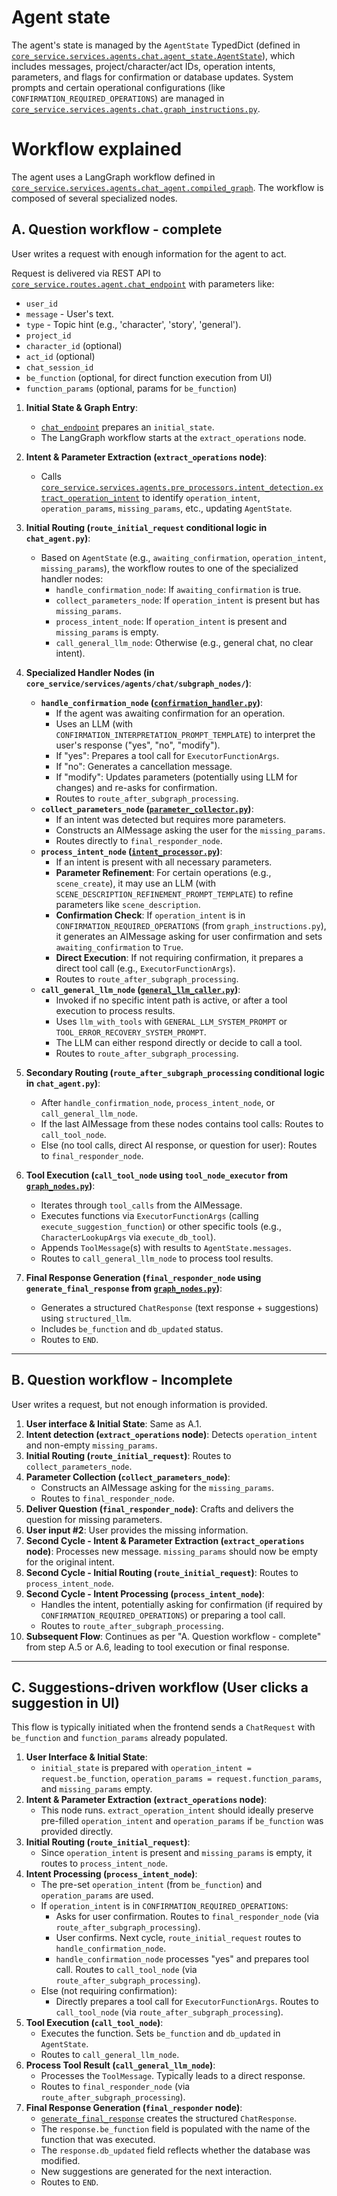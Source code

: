 # Agent state
The agent's state is managed by the `AgentState` TypedDict (defined in [`core_service.services.agents.chat.agent_state.AgentState`](c:\Users\kazda\dac\StoryTeller\core_service\services\agents\chat\agent_state.py)), which includes messages, project/character/act IDs, operation intents, parameters, and flags for confirmation or database updates.
System prompts and certain operational configurations (like `CONFIRMATION_REQUIRED_OPERATIONS`) are managed in [`core_service.services.agents.chat.graph_instructions.py`](c:\Users\kazda\dac\StoryTeller\core_service\services\agents\chat\graph_instructions.py).

# Workflow explained
The agent uses a LangGraph workflow defined in [`core_service.services.agents.chat_agent.compiled_graph`](c:\Users\kazda\dac\StoryTeller\core_service\services\agents\chat_agent.py). The workflow is composed of several specialized nodes.

## A. Question workflow - complete
User writes a request with enough information for the agent to act.

Request is delivered via REST API to [`core_service.routes.agent.chat_endpoint`](c:\Users\kazda\dac\StoryTeller\core_service\routes\agent.py) with parameters like:
- `user_id`
- `message` - User's text.
- `type` - Topic hint (e.g., 'character', 'story', 'general').
- `project_id`
- `character_id` (optional)
- `act_id` (optional)
- `chat_session_id`
- `be_function` (optional, for direct function execution from UI)
- `function_params` (optional, params for `be_function`)

1.  **Initial State & Graph Entry**:
    - [`chat_endpoint`](c:\Users\kazda\dac\StoryTeller\core_service\routes\agent.py) prepares an `initial_state`.
    - The LangGraph workflow starts at the `extract_operations` node.

2.  **Intent & Parameter Extraction (`extract_operations` node)**:
    - Calls [`core_service.services.agents.pre_processors.intent_detection.extract_operation_intent`](c:\Users\kazda\dac\StoryTeller\core_service\services\agents\pre_processors\intent_detection.py) to identify `operation_intent`, `operation_params`, `missing_params`, etc., updating `AgentState`.

3.  **Initial Routing (`route_initial_request` conditional logic in `chat_agent.py`)**:
    - Based on `AgentState` (e.g., `awaiting_confirmation`, `operation_intent`, `missing_params`), the workflow routes to one of the specialized handler nodes:
        - `handle_confirmation_node`: If `awaiting_confirmation` is true.
        - `collect_parameters_node`: If `operation_intent` is present but has `missing_params`.
        - `process_intent_node`: If `operation_intent` is present and `missing_params` is empty.
        - `call_general_llm_node`: Otherwise (e.g., general chat, no clear intent).

4.  **Specialized Handler Nodes (in `core_service/services/agents/chat/subgraph_nodes/`)**:
    *   **`handle_confirmation_node` ([`confirmation_handler.py`](c:\Users\kazda\dac\StoryTeller\core_service\services\agents\chat\subgraph_nodes\confirmation_handler.py))**:
        - If the agent was awaiting confirmation for an operation.
        - Uses an LLM (with `CONFIRMATION_INTERPRETATION_PROMPT_TEMPLATE`) to interpret the user's response ("yes", "no", "modify").
        - If "yes": Prepares a tool call for `ExecutorFunctionArgs`.
        - If "no": Generates a cancellation message.
        - If "modify": Updates parameters (potentially using LLM for changes) and re-asks for confirmation.
        - Routes to `route_after_subgraph_processing`.
    *   **`collect_parameters_node` ([`parameter_collector.py`](c:\Users\kazda\dac\StoryTeller\core_service\services\agents\chat\subgraph_nodes\parameter_collector.py))**:
        - If an intent was detected but requires more parameters.
        - Constructs an AIMessage asking the user for the `missing_params`.
        - Routes directly to `final_responder_node`.
    *   **`process_intent_node` ([`intent_processor.py`](c:\Users\kazda\dac\StoryTeller\core_service\services\agents\chat\subgraph_nodes\intent_processor.py))**:
        - If an intent is present with all necessary parameters.
        - **Parameter Refinement**: For certain operations (e.g., `scene_create`), it may use an LLM (with `SCENE_DESCRIPTION_REFINEMENT_PROMPT_TEMPLATE`) to refine parameters like `scene_description`.
        - **Confirmation Check**: If `operation_intent` is in `CONFIRMATION_REQUIRED_OPERATIONS` (from `graph_instructions.py`), it generates an AIMessage asking for user confirmation and sets `awaiting_confirmation` to `True`.
        - **Direct Execution**: If not requiring confirmation, it prepares a direct tool call (e.g., `ExecutorFunctionArgs`).
        - Routes to `route_after_subgraph_processing`.
    *   **`call_general_llm_node` ([`general_llm_caller.py`](c:\Users\kazda\dac\StoryTeller\core_service\services\agents\chat\subgraph_nodes\general_llm_caller.py))**:
        - Invoked if no specific intent path is active, or after a tool execution to process results.
        - Uses `llm_with_tools` with `GENERAL_LLM_SYSTEM_PROMPT` or `TOOL_ERROR_RECOVERY_SYSTEM_PROMPT`.
        - The LLM can either respond directly or decide to call a tool.
        - Routes to `route_after_subgraph_processing`.

5.  **Secondary Routing (`route_after_subgraph_processing` conditional logic in `chat_agent.py`)**:
    - After `handle_confirmation_node`, `process_intent_node`, or `call_general_llm_node`.
    - If the last AIMessage from these nodes contains tool calls: Routes to `call_tool_node`.
    - Else (no tool calls, direct AI response, or question for user): Routes to `final_responder_node`.

6.  **Tool Execution (`call_tool_node` using `tool_node_executor` from [`graph_nodes.py`](c:\Users\kazda\dac\StoryTeller\core_service\services\agents\chat\graph_nodes.py))**:
    - Iterates through `tool_calls` from the AIMessage.
    - Executes functions via `ExecutorFunctionArgs` (calling `execute_suggestion_function`) or other specific tools (e.g., `CharacterLookupArgs` via `execute_db_tool`).
    - Appends `ToolMessage`(s) with results to `AgentState.messages`.
    - Routes to `call_general_llm_node` to process tool results.

7.  **Final Response Generation (`final_responder_node` using `generate_final_response` from [`graph_nodes.py`](c:\Users\kazda\dac\StoryTeller\core_service\services\agents\chat\graph_nodes.py))**:
    - Generates a structured `ChatResponse` (text response + suggestions) using `structured_llm`.
    - Includes `be_function` and `db_updated` status.
    - Routes to `END`.

---
## B. Question workflow - Incomplete
User writes a request, but not enough information is provided.

1.  **User interface & Initial State**: Same as A.1.
2.  **Intent detection (`extract_operations` node)**: Detects `operation_intent` and non-empty `missing_params`.
3.  **Initial Routing (`route_initial_request`)**: Routes to `collect_parameters_node`.
4.  **Parameter Collection (`collect_parameters_node`)**:
    - Constructs an AIMessage asking for the `missing_params`.
    - Routes to `final_responder_node`.
5.  **Deliver Question (`final_responder_node`)**: Crafts and delivers the question for missing parameters.
6.  **User input #2**: User provides the missing information.
7.  **Second Cycle - Intent & Parameter Extraction (`extract_operations` node)**: Processes new message. `missing_params` should now be empty for the original intent.
8.  **Second Cycle - Initial Routing (`route_initial_request`)**: Routes to `process_intent_node`.
9.  **Second Cycle - Intent Processing (`process_intent_node`)**:
    - Handles the intent, potentially asking for confirmation (if required by `CONFIRMATION_REQUIRED_OPERATIONS`) or preparing a tool call.
    - Routes to `route_after_subgraph_processing`.
10. **Subsequent Flow**: Continues as per "A. Question workflow - complete" from step A.5 or A.6, leading to tool execution or final response.

---
## C. Suggestions-driven workflow (User clicks a suggestion in UI)
This flow is typically initiated when the frontend sends a `ChatRequest` with `be_function` and `function_params` already populated.

1.  **User Interface & Initial State**:
    - `initial_state` is prepared with `operation_intent = request.be_function`, `operation_params = request.function_params`, and `missing_params` empty.
2.  **Intent & Parameter Extraction (`extract_operations` node)**:
    - This node runs. `extract_operation_intent` should ideally preserve pre-filled `operation_intent` and `operation_params` if `be_function` was provided directly.
3.  **Initial Routing (`route_initial_request`)**:
    - Since `operation_intent` is present and `missing_params` is empty, it routes to `process_intent_node`.
4.  **Intent Processing (`process_intent_node`)**:
    - The pre-set `operation_intent` (from `be_function`) and `operation_params` are used.
    - If `operation_intent` is in `CONFIRMATION_REQUIRED_OPERATIONS`:
        - Asks for user confirmation. Routes to `final_responder_node` (via `route_after_subgraph_processing`).
        - User confirms. Next cycle, `route_initial_request` routes to `handle_confirmation_node`.
        - `handle_confirmation_node` processes "yes" and prepares tool call. Routes to `call_tool_node` (via `route_after_subgraph_processing`).
    - Else (not requiring confirmation):
        - Directly prepares a tool call for `ExecutorFunctionArgs`. Routes to `call_tool_node` (via `route_after_subgraph_processing`).
5.  **Tool Execution (`call_tool_node`)**:
    - Executes the function. Sets `be_function` and `db_updated` in `AgentState`.
    - Routes to `call_general_llm_node`.
6.  **Process Tool Result (`call_general_llm_node`)**:
    - Processes the `ToolMessage`. Typically leads to a direct response.
    - Routes to `final_responder_node` (via `route_after_subgraph_processing`).
7.  **Final Response Generation (`final_responder` node)**:
    - [`generate_final_response`](c:\Users\kazda\dac\StoryTeller\core_service\services\agents\chat\graph_nodes.py) creates the structured `ChatResponse`.
    - The `response.be_function` field is populated with the name of the function that was executed.
    - The `response.db_updated` field reflects whether the database was modified.
    - New suggestions are generated for the next interaction.
    - Routes to `END`.